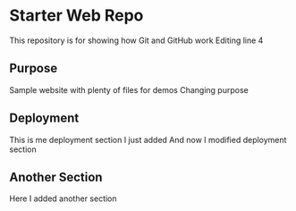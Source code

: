 # Starter Web Repo

This repository is for showing how Git and GitHub work
Editing line 4

## Purpose

Sample website with plenty of files for demos
Changing purpose

## Deployment

This is me deployment section I just added
And now I modified deployment section

## Another Section

Here I added another section

